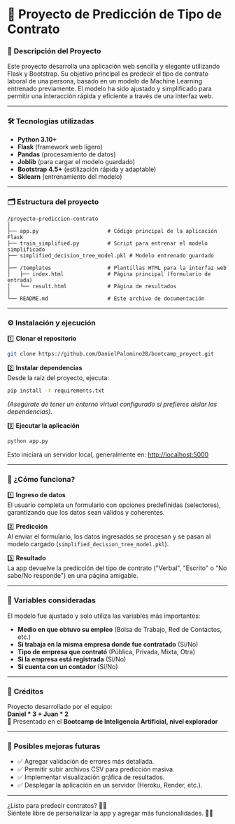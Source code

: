 # 🎯 **Proyecto de Predicción de Tipo de Contrato**

### 🧠 **Descripción del Proyecto**
Este proyecto desarrolla una aplicación web sencilla y elegante utilizando Flask y Bootstrap. Su objetivo principal es predecir el tipo de contrato laboral de una persona, basado en un modelo de Machine Learning entrenado previamente. El modelo ha sido ajustado y simplificado para permitir una interacción rápida y eficiente a través de una interfaz web.

---

### 🛠️ **Tecnologías utilizadas**
- **Python 3.10+**  
- **Flask** (framework web ligero)  
- **Pandas** (procesamiento de datos)  
- **Joblib** (para cargar el modelo guardado)  
- **Bootstrap 4.5+** (estilización rápida y adaptable)  
- **Sklearn** (entrenamiento del modelo)

---

### 🗂️ **Estructura del proyecto**

```
/proyecto-prediccion-contrato
│
├── app.py                      # Código principal de la aplicación Flask
├── train_simplified.py         # Script para entrenar el modelo simplificado
├── simplified_decision_tree_model.pkl # Modelo entrenado guardado
│
├── /templates                  # Plantillas HTML para la interfaz web
│   ├── index.html              # Página principal (formulario de entrada)
│   └── result.html             # Página de resultados
│
└── README.md                   # Este archivo de documentación
```

---

### ⚙️ **Instalación y ejecución**

1️⃣ **Clonar el repositorio**  
```bash
git clone https://github.com/DanielPalomino28/bootcamp_proyect.git
```

2️⃣ **Instalar dependencias**  
Desde la raíz del proyecto, ejecuta:  
```bash
pip install -r requirements.txt
```
*(Asegúrate de tener un entorno virtual configurado si prefieres aislar las dependencias).*

3️⃣ **Ejecutar la aplicación**  
```bash
python app.py
```
Esto iniciará un servidor local, generalmente en: [http://localhost:5000](http://localhost:5000)

---

### 🧠 **¿Cómo funciona?**

1️⃣ **Ingreso de datos**  
El usuario completa un formulario con opciones predefinidas (selectores), garantizando que los datos sean válidos y coherentes.

2️⃣ **Predicción**  
Al enviar el formulario, los datos ingresados se procesan y se pasan al modelo cargado (`simplified_decision_tree_model.pkl`).

3️⃣ **Resultado**  
La app devuelve la predicción del tipo de contrato ("Verbal", "Escrito" o "No sabe/No responde") en una página amigable.

---

### 📌 **Variables consideradas**
El modelo fue ajustado y solo utiliza las variables más importantes:

- **Medio en que obtuvo su empleo** (Bolsa de Trabajo, Red de Contactos, etc.)
- **Si trabaja en la misma empresa donde fue contratado** (Sí/No)
- **Tipo de empresa que contrató** (Pública, Privada, Mixta, Otra)
- **Si la empresa está registrada** (Sí/No)
- **Si cuenta con un contador** (Sí/No)

---

### 👥 **Créditos**
Proyecto desarrollado por el equipo:  
**Daniel * 3 + Juan * 2**  
🚀 Presentado en el **Bootcamp de Inteligencia Artificial, nivel explorador**

---

### 📌 **Posibles mejoras futuras**
- ✅ Agregar validación de errores más detallada.
- ✅ Permitir subir archivos CSV para predicción masiva.
- ✅ Implementar visualización gráfica de resultados.
- ✅ Desplegar la aplicación en un servidor (Heroku, Render, etc.).

---

¿Listo para predecir contratos? 🎯✨  
Siéntete libre de personalizar la app y agregar más funcionalidades. 💪✨